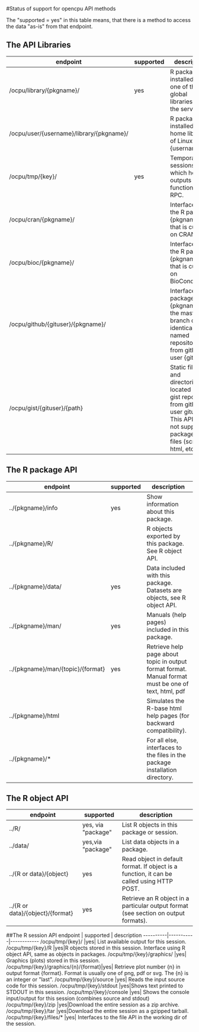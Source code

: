 #Status of support for opencpu API methods

The "supported = yes" in this table means, that there is a method to access the data "as-is" from that endpoint.

## The API Libraries
endpoint | supported | description
----------|-----------|------------
/ocpu/library/{pkgname}/ |yes	|R packages installed in one of the global libraries on the server.
/ocpu/user/{username}/library/{pkgname}/||	R packages installed in the home library of Linux user {username}.
/ocpu/tmp/{key}/|yes|	Temporary sessions, which hold outputs from a function/script RPC.
/ocpu/cran/{pkgname}/||	Interfaces to the R package {pkgname} that is current on CRAN.
/ocpu/bioc/{pkgname}/||	Interfaces to the R package {pkgname} that is current on BioConductor.
/ocpu/github/{gituser}/{pkgname}/||	Interfaces to R package {pkgname} in the master branch of the identically named repository from github user {gituser}.
/ocpu/gist/{gituser}/{path}	||Static files and directories located in the gist repository from github user gituser. This API does not support packages, just files (scripts, html, etc)


## The R package API
endpoint | supported | description
----------|-----------|------------
../{pkgname}/info |yes|	Show information about this package.
../{pkgname}/R/	|| R objects exported by this package. See R object API.
../{pkgname}/data/	| yes| Data included with this package. Datasets are objects, see R object API.
../{pkgname}/man/	|yes| Manuals (help pages) included in this package.
../{pkgname}/man/{topic}/{format}	|yes| Retrieve help page about topic in output format format. Manual format must be one of text, html, pdf
../{pkgname}/html	|| Simulates the R-base html help pages (for backward compatibility).
../{pkgname}/*	||For all else, interfaces to the files in the package installation directory.

## The R object API
endpoint | supported | description
----------|-----------|------------
../R/|yes, via "package"|	List R objects in this package or session.
../data/|yes,via "package"|	List data objects in a package.
../{R or data}/{object}|yes|	Read object in default format. If object is a function, it can be called using HTTP POST.
../{R or data}/{object}/{format}|yes|	Retrieve an R object in a particular output format (see section on output formats).

##The R session API
endpoint | supported | description
----------|-----------|------------
/ocpu/tmp/{key}/	|yes| List available output for this session.
/ocpu/tmp/{key}/R	|yes|R objects stored in this session. Interface using R object API, same as objects in packages.
/ocpu/tmp/{key}/graphics/	|yes| Graphics (plots) stored in this session.
/ocpu/tmp/{key}/graphics/{n}/{format}|yes|	Retrieve plot number {n} in output format {format}. Format is usually one of png, pdf or svg. The {n} is an integer or "last".
/ocpu/tmp/{key}/source	|yes| Reads the input source code for this session.
/ocpu/tmp/{key}/stdout	|yes|Shows text printed to STDOUT in this session.
/ocpu/tmp/{key}/console	|yes| Shows the console input/output for this session (combines source and stdout)
/ocpu/tmp/{key}/zip	|yes|Download the entire session as a zip archive.
/ocpu/tmp/{key}/tar	|yes|Download the entire session as a gzipped tarball.
/ocpu/tmp/{key}/files/*	|yes| Interfaces to the file API in the working dir of the session.
